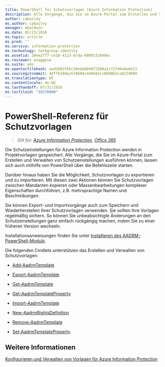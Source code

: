 ```yaml
---
title: PowerShell für Schutzvorlagen (Azure Information Protection)
description: Alle Vorgänge, die Sie im Azure-Portal zum Erstellen und Verwalten von Schutzvorlagen ausführen können, lassen sich auch mithilfe von PowerShell über die Befehlszeile starten. Darüber hinaus können Sie Vorlagen exportieren und importieren, sodass Sie Vorlagen zwischen Mandanten kopieren oder Massenbearbeitungen komplexer Eigenschaften in Vorlagen, z. B. von mehrsprachigen Namen und Beschreibungen, ausführen können.
author: cabailey
ms.author: cabailey
manager: mbaldwin
ms.date: 02/23/2018
ms.topic: article
ms.prod: ''
ms.service: information-protection
ms.technology: techgroup-identity
ms.assetid: 30ee2f77-ce16-4113-bcda-6089131849ec
ms.reviewer: esaggese
ms.suite: ems
ms.openlocfilehash: aad2683fb5c30eda8b94f2208a1c72f46d4a0e13
ms.sourcegitcommit: 44ff610dec678604c449d42cc0b0863ca8224009
ms.translationtype: HT
ms.contentlocale: de-DE
ms.lasthandoff: 07/31/2018
ms.locfileid: "39370600"
---
```

# <a name="powershell-reference-for-protection-templates"></a>PowerShell-Referenz für Schutzvorlagen

>*Gilt für: [Azure Information Protection](https://azure.microsoft.com/pricing/details/information-protection), [Office 365](http://download.microsoft.com/download/E/C/F/ECF42E71-4EC0-48FF-AA00-577AC14D5B5C/Azure_Information_Protection_licensing_datasheet_EN-US.pdf)*

Die Schutzeinstellungen für Azure Information Protection werden in Projektvorlagen gespeichert. Alle Vorgänge, die Sie im Azure-Portal zum Erstellen und Verwalten von Schutzeinstellungen ausführen können, lassen sich auch mithilfe von PowerShell über die Befehlszeile starten. 

Darüber hinaus haben Sie die Möglichkeit, Schutzvorlagen zu exportieren und zu importieren. Mit diesen zwei Aktionen können Sie Schutzvorlagen zwischen Mandanten kopieren oder Massenbearbeitungen komplexer Eigenschaften durchführen, z.B. mehrsprachige Namen und Beschreibungen.

Sie können Export- und Importvorgänge auch zum Speichern und Wiederherstellen Ihrer Schutzvorlagen verwenden. Sie sollten Ihre Vorlagen regelmäßig sichern. So können Sie unbeabsichtigte Änderungen an den Schutzeinstellungen ganz einfach rückgängig machen, indem Sie zu einer früheren Version wechseln.

Installationsanweisungen finden Sie unter [Installieren des AADRM-PowerShell-Moduls](install-powershell.md).

Die folgenden Cmdlets unterstützen das Erstellen und Verwalten von Schutzvorlagen:

- [Add-AadrmTemplate](/powershell/module/aadrm/add-aadrmtemplate)

- [Export-AadrmTemplate](/powershell/module/aadrm/export-aadrmtemplate)

- [Get-AadrmTemplate](/powershell/module/aadrm/get-aadrmtemplate)

- [Get-AadrmTemplateProperty](/powershell/module/aadrm/get-aadrmtemplateproperty)

- [Import-AadrmTemplate](/powershell/module/aadrm/import-aadrmtemplate)

- [New-AadrmRightsDefinition](/powershell/module/aadrm/new-aadrmrightsdefinition)

- [Remove-AadrmTemplate](/powershell/module/aadrm/remove-aadrmtemplate)

- [Set-AadrmTemplateProperty](/powershell/module/aadrm/set-aadrmtemplateproperty)



## <a name="see-also"></a>Weitere Informationen
[Konfigurieren und Verwalten von Vorlagen für Azure Information Protection](configure-policy-templates.md)

